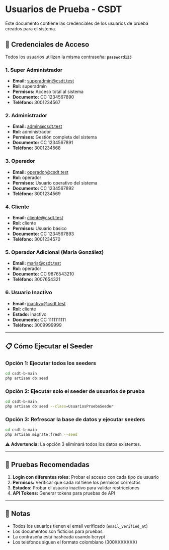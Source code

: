# Usuarios de Prueba - CSDT

Este documento contiene las credenciales de los usuarios de prueba creados para el sistema.

## 🔐 Credenciales de Acceso

Todos los usuarios utilizan la misma contraseña: **`password123`**

### 1. Super Administrador
- **Email:** superadmin@csdt.test
- **Rol:** superadmin
- **Permisos:** Acceso total al sistema
- **Documento:** CC 1234567890
- **Teléfono:** 3001234567

### 2. Administrador
- **Email:** admin@csdt.test
- **Rol:** administrador
- **Permisos:** Gestión completa del sistema
- **Documento:** CC 1234567891
- **Teléfono:** 3001234568

### 3. Operador
- **Email:** operador@csdt.test
- **Rol:** operador
- **Permisos:** Usuario operativo del sistema
- **Documento:** CC 1234567892
- **Teléfono:** 3001234569

### 4. Cliente
- **Email:** cliente@csdt.test
- **Rol:** cliente
- **Permisos:** Usuario básico
- **Documento:** CC 1234567893
- **Teléfono:** 3001234570

### 5. Operador Adicional (María González)
- **Email:** maria@csdt.test
- **Rol:** operador
- **Documento:** CC 9876543210
- **Teléfono:** 3007654321

### 6. Usuario Inactivo
- **Email:** inactivo@csdt.test
- **Rol:** cliente
- **Estado:** inactivo
- **Documento:** CC 1111111111
- **Teléfono:** 3009999999

---

## 📋 Cómo Ejecutar el Seeder

### Opción 1: Ejecutar todos los seeders
```bash
cd csdt-b-main
php artisan db:seed
```

### Opción 2: Ejecutar solo el seeder de usuarios de prueba
```bash
cd csdt-b-main
php artisan db:seed --class=UsuariosPruebaSeeder
```

### Opción 3: Refrescar la base de datos y ejecutar seeders
```bash
cd csdt-b-main
php artisan migrate:fresh --seed
```

⚠️ **Advertencia:** La opción 3 eliminará todos los datos existentes.

---

## 🧪 Pruebas Recomendadas

1. **Login con diferentes roles:** Probar el acceso con cada tipo de usuario
2. **Permisos:** Verificar que cada rol tiene los permisos correctos
3. **Estados:** Probar el usuario inactivo para validar restricciones
4. **API Tokens:** Generar tokens para pruebas de API

---

## 📝 Notas

- Todos los usuarios tienen el email verificado (`email_verified_at`)
- Los documentos son ficticios para pruebas
- La contraseña está hasheada usando bcrypt
- Los teléfonos siguen el formato colombiano (300XXXXXXX)

